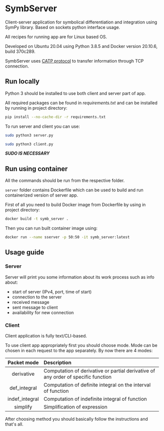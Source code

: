 # SymbServer

Client-server application for symbolical differentiation and integration using SymPy library. Based on sockets python interface usage.

All recipes for running app are for Linux based OS.

Developed on Ubuntu 20.04 using Python 3.8.5 and Docker version 20.10.6, build 370c289.

SymbServer uses [CATP protocol](docs/CATP.md) to transfer information through TCP connection.

## Run locally

Python 3 should be installed to use both client and server part of app.

All required packages can be found in *requirements.txt* and can be installed by running in project directory:

```bash
pip install --no-cache-dir -r requirements.txt
```
To run server and client you can use:

```bash
sudo python3 server.py
```

```bash
sudo python3 client.py
```
***SUDO IS NECESSARY***

## Run using container

All the commands should be run from the respective folder.

`server` folder contains Dockerfile which can be used to build and run containerized version of server app.

First of all you need to build Docker image from Dockerfile by using in project directory:

```bash
docker build -t symb_server .
```
Then you can run built container image using:

```bash
docker run --name sserver -p 50:50 -it symb_server:latest
```

## Usage guide

### Server

Server will print you some information about its work process such as info about:
- start of server (IPv4, port, time of start)
- connection to the server
- received message
- sent message to client
- availability for new connection

### Client

Client application is fully text/CLI-based.

To use client app appropriately first you should choose mode. Mode 
can be chosen in each request to the app separately.
By now there are 4 modes:

|  Packet mode   | Description                                                  |
| :------------: | :----------------------------------------------------------- |
|   derivative   | Computation of derivative or partial derivative of any order of specific function |
|  def_integral  | Computation of definite integral on the interval of function |
| indef_integral | Computation of indefinite integral of function               |
|    simplify    | Simplification of expression                                 |

After choosing method you should basically follow the instructions and that's all.